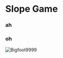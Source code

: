 # Slope Game
### ah
### oh

<img src="https://komarev.com/ghpvc/?username=Bigfoot9999&label=Repo Visitors&color=001eff&style=flat" alt="Bigfoot9999" /> 
